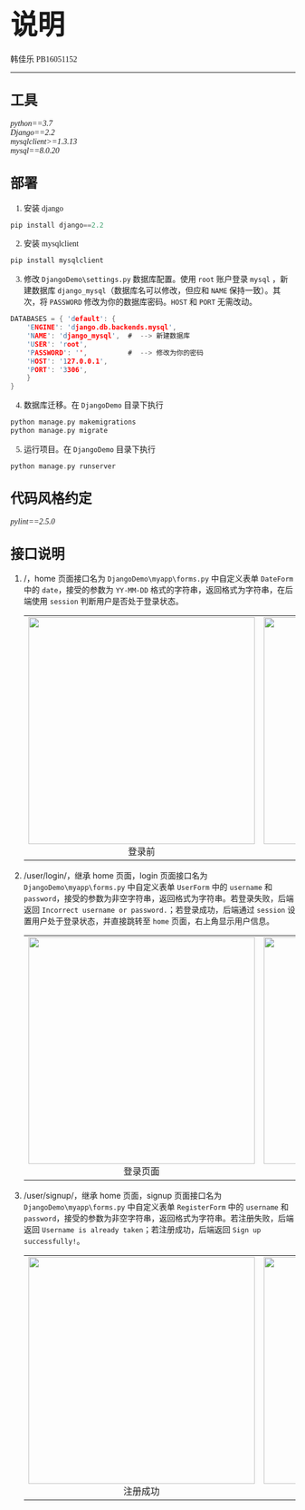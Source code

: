 # <font face="Consolas" size=7>说明</font>

<font face="Consolas">韩佳乐 PB16051152</font>

***

## <font face="Consolas" size=5>工具</font>

<font face="Consolas">

*python==3.7*<br>
*Django==2.2*<br>
*mysqlclient>=1.3.13*<br>
*mysql==8.0.20*<br>

</font>

## <font face="Consolas" size=5>部署</font>

<font face="Consolas">

1. 安装 django

```c
pip install django==2.2
```

2. 安装 mysqlclient

```c
pip install mysqlclient
```

3. 修改 `DjangoDemo\settings.py` 数据库配置。使用 `root` 账户登录 `mysql` ，新建数据库 `django_mysql`（数据库名可以修改，但应和 `NAME` 保持一致）。其次，将 `PASSWORD` 修改为你的数据库密码。`HOST` 和 `PORT` 无需改动。

```c
DATABASES = { 'default': {
    'ENGINE': 'django.db.backends.mysql',
    'NAME': 'django_mysql',  #  --> 新建数据库
    'USER': 'root',
    'PASSWORD': '',          #  --> 修改为你的密码
    'HOST': '127.0.0.1',
    'PORT': '3306',
    }
}
```

4. 数据库迁移。在 `DjangoDemo` 目录下执行

```c
python manage.py makemigrations
python manage.py migrate
```

5. 运行项目。在 `DjangoDemo` 目录下执行

```c
python manage.py runserver
```

</font>

## <font face="Consolas" size=5>代码风格约定</font>

<font face="Consolas">

*pylint==2.5.0*

</font>

## <font face="Consolas" size=5>接口说明</font>

1. /，home 页面接口名为 `DjangoDemo\myapp\forms.py` 中自定义表单 `DateForm` 中的 `date`，接受的参数为 `YY-MM-DD` 格式的字符串，返回格式为字符串，在后端使用 `session` 判断用户是否处于登录状态。

    <table align="center">
        <tr>
            <td><center><img src="https://img-blog.csdnimg.cn/20200510120640461.PNG" width="400">登录前</center></td>
            <td><center><img src="https://img-blog.csdnimg.cn/20200510122040790.PNG" width="400">登录后</center></td>
        </tr>
    </table>

2. /user/login/，继承 home 页面，login 页面接口名为 `DjangoDemo\myapp\forms.py` 中自定义表单 `UserForm` 中的 `username` 和 `password`，接受的参数为非空字符串，返回格式为字符串。若登录失败，后端返回 `Incorrect username or password.`；若登录成功，后端通过 `session` 设置用户处于登录状态，并直接跳转至 `home` 页面，右上角显示用户信息。

    <table align="center">
        <tr>
            <td><center><img src="https://img-blog.csdnimg.cn/20200510120640465.PNG" width="400">登录页面</center></td>
            <td><center><img src="https://img-blog.csdnimg.cn/20200510122040804.PNG" width="400">登录失败</center></td>
        </tr>
    </table>

3. /user/signup/，继承 home 页面，signup 页面接口名为 `DjangoDemo\myapp\forms.py` 中自定义表单 `RegisterForm` 中的 `username` 和 `password`，接受的参数为非空字符串，返回格式为字符串。若注册失败，后端返回 `Username is already taken`；若注册成功，后端返回 `Sign up successfully!`。

    <table align="center">
        <tr>
            <td><center><img src="https://img-blog.csdnimg.cn/20200510122040792.PNG" width="400">注册成功</center></td>
            <td><center><img src="https://img-blog.csdnimg.cn/20200510122040795.PNG" width="400">注册失败</center></td>
        </tr>
    </table>

